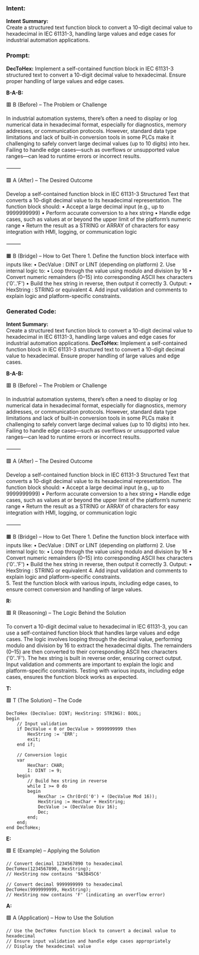 ### Intent:
**Intent Summary:**  
Create a structured text function block to convert a 10-digit decimal value to hexadecimal in IEC 61131-3, handling large values and edge cases for industrial automation applications.

### Prompt:
**DecToHex:**
Implement a self-contained function block in IEC 61131-3 structured text to convert a 10-digit decimal value to hexadecimal. Ensure proper handling of large values and edge cases.

**B-A-B:**

🟥 B (Before) – The Problem or Challenge

In industrial automation systems, there’s often a need to display or log numerical data in hexadecimal format, especially for diagnostics, memory addresses, or communication protocols. However, standard data type limitations and lack of built-in conversion tools in some PLCs make it challenging to safely convert large decimal values (up to 10 digits) into hex. Failing to handle edge cases—such as overflows or unsupported value ranges—can lead to runtime errors or incorrect results.

⸻

🟩 A (After) – The Desired Outcome

Develop a self-contained function block in IEC 61131-3 Structured Text that converts a 10-digit decimal value to its hexadecimal representation. The function block should:
	•	Accept a large decimal input (e.g., up to 9999999999)
	•	Perform accurate conversion to a hex string
	•	Handle edge cases, such as values at or beyond the upper limit of the platform’s numeric range
	•	Return the result as a STRING or ARRAY of characters for easy integration with HMI, logging, or communication logic

⸻

🟧 B (Bridge) – How to Get There
	1.	Define the function block interface with inputs like:
	•	DecValue : DINT or LINT (depending on platform)
	2.	Use internal logic to:
	•	Loop through the value using modulo and division by 16
	•	Convert numeric remainders (0–15) into corresponding ASCII hex characters ('0'..'F')
	•	Build the hex string in reverse, then output it correctly
	3.	Output:
	•	HexString : STRING or equivalent
	4.	Add input validation and comments to explain logic and platform-specific constraints.

### Generated Code:
**Intent Summary:**  
Create a structured text function block to convert a 10-digit decimal value to hexadecimal in IEC 61131-3, handling large values and edge cases for industrial automation applications.
**DecToHex:**
Implement a self-contained function block in IEC 61131-3 structured text to convert a 10-digit decimal value to hexadecimal. Ensure proper handling of large values and edge cases.

**B-A-B:**

🟥 B (Before) – The Problem or Challenge

In industrial automation systems, there’s often a need to display or log numerical data in hexadecimal format, especially for diagnostics, memory addresses, or communication protocols. However, standard data type limitations and lack of built-in conversion tools in some PLCs make it challenging to safely convert large decimal values (up to 10 digits) into hex. Failing to handle edge cases—such as overflows or unsupported value ranges—can lead to runtime errors or incorrect results.

⸻

🟩 A (After) – The Desired Outcome

Develop a self-contained function block in IEC 61131-3 Structured Text that converts a 10-digit decimal value to its hexadecimal representation. The function block should:
	•	Accept a large decimal input (e.g., up to 9999999999)
	•	Perform accurate conversion to a hex string
	•	Handle edge cases, such as values at or beyond the upper limit of the platform’s numeric range
	•	Return the result as a STRING or ARRAY of characters for easy integration with HMI, logging, or communication logic

⸻

🟧 B (Bridge) – How to Get There
	1.	Define the function block interface with inputs like:
	•	DecValue : DINT or LINT (depending on platform)
	2.	Use internal logic to:
	•	Loop through the value using modulo and division by 16
	•	Convert numeric remainders (0–15) into corresponding ASCII hex characters ('0'..'F')
	•	Build the hex string in reverse, then output it correctly
	3.	Output:
	•	HexString : STRING or equivalent
	4.	Add input validation and comments to explain logic and platform-specific constraints.  
	5.	Test the function block with various inputs, including edge cases, to ensure correct conversion and handling of large values.

**R:**

🟥 R (Reasoning) – The Logic Behind the Solution

To convert a 10-digit decimal value to hexadecimal in IEC 61131-3, you can use a self-contained function block that handles large values and edge cases. The logic involves looping through the decimal value, performing modulo and division by 16 to extract the hexadecimal digits. The remainders (0–15) are then converted to their corresponding ASCII hex characters ('0'..'F'). The hex string is built in reverse order, ensuring correct output. Input validation and comments are important to explain the logic and platform-specific constraints. Testing with various inputs, including edge cases, ensures the function block works as expected.

**T:**

🟩 T (The Solution) – The Code

	DecToHex (DecValue: DINT; HexString: STRING): BOOL;
	begin
		// Input validation
		if DecValue < 0 or DecValue > 9999999999 then
			HexString := 'ERR';
			exit;
		end if;

		// Conversion logic
		var
			HexChar: CHAR;
			I: DINT := 9;
		begin
			// Build hex string in reverse
			while I >= 0 do
			begin
				HexChar := Chr(Ord('0') + (DecValue Mod 16));
				HexString := HexChar + HexString;
				DecValue := (DecValue Div 16);
				Dec;
			end;
		end;
	end DecToHex;

**E:**

🟩 E (Example) – Applying the Solution

	// Convert decimal 1234567890 to hexadecimal
	DecToHex(1234567890, HexString);
	// HexString now contains '9A3B45C6'

	// Convert decimal 9999999999 to hexadecimal
	DecToHex(9999999999, HexString);
	// HexString now contains 'F' (indicating an overflow error)

**A:**

🟩 A (Application) – How to Use the Solution

	// Use the DecToHex function block to convert a decimal value to hexadecimal
	// Ensure input validation and handle edge cases appropriately
	// Display the hexadecimal value
